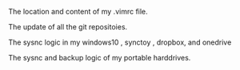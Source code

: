 The location and content of my .vimrc file.

The update of all the git repositoies.

The sysnc logic in my windows10 , synctoy , dropbox, and onedrive

The sysnc and backup logic of my portable harddrives.
